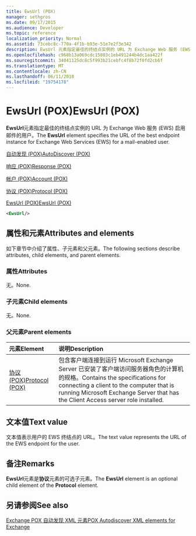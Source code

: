 ```yaml
---
title: EwsUrl (POX)
manager: sethgros
ms.date: 09/17/2015
ms.audience: Developer
ms.topic: reference
localization_priority: Normal
ms.assetid: 73cebc8c-770a-4f1b-b93e-51e7e2f3e342
description: EwsUrl 元素指定最佳的终结点实例的 URL 为 Exchange Web 服务 (EWS) 启用邮件的用户。
ms.openlocfilehash: c968b13a069cdc15803c1eb491244b4dc1aa422f
ms.sourcegitcommit: 34041125dc8c5f993b21cebfc4f8b72f0fd2cb6f
ms.translationtype: MT
ms.contentlocale: zh-CN
ms.lasthandoff: 06/11/2018
ms.locfileid: "19754178"
---
```

# <a name="ewsurl-pox"></a><span data-ttu-id="ef606-103">EwsUrl (POX)</span><span class="sxs-lookup"><span data-stu-id="ef606-103">EwsUrl (POX)</span></span>

<span data-ttu-id="ef606-104">**EwsUrl**元素指定最佳的终结点实例的 URL 为 Exchange Web 服务 (EWS) 启用邮件的用户。</span><span class="sxs-lookup"><span data-stu-id="ef606-104">The **EwsUrl** element specifies the URL of the best endpoint instance for Exchange Web Services (EWS) for a mail-enabled user.</span></span> 
  
[<span data-ttu-id="ef606-105">自动发现 (POX)</span><span class="sxs-lookup"><span data-stu-id="ef606-105">AutoDiscover (POX)</span></span>](autodiscover-pox.md)
  
[<span data-ttu-id="ef606-106">响应 (POX)</span><span class="sxs-lookup"><span data-stu-id="ef606-106">Response (POX)</span></span>](response-pox.md)
  
[<span data-ttu-id="ef606-107">帐户 (POX)</span><span class="sxs-lookup"><span data-stu-id="ef606-107">Account (POX)</span></span>](account-pox.md)
  
[<span data-ttu-id="ef606-108">协议 (POX)</span><span class="sxs-lookup"><span data-stu-id="ef606-108">Protocol (POX)</span></span>](protocol-pox.md)
  
[<span data-ttu-id="ef606-109">EwsUrl (POX)</span><span class="sxs-lookup"><span data-stu-id="ef606-109">EwsUrl (POX)</span></span>](ewsurl-pox.md)
  
```XML
<EwsUrl/>
```

## <a name="attributes-and-elements"></a><span data-ttu-id="ef606-110">属性和元素</span><span class="sxs-lookup"><span data-stu-id="ef606-110">Attributes and elements</span></span>

<span data-ttu-id="ef606-111">如下章节中介绍了属性、子元素和父元素。</span><span class="sxs-lookup"><span data-stu-id="ef606-111">The following sections describe attributes, child elements, and parent elements.</span></span>
  
### <a name="attributes"></a><span data-ttu-id="ef606-112">属性</span><span class="sxs-lookup"><span data-stu-id="ef606-112">Attributes</span></span>

<span data-ttu-id="ef606-113">无。</span><span class="sxs-lookup"><span data-stu-id="ef606-113">None.</span></span>
  
### <a name="child-elements"></a><span data-ttu-id="ef606-114">子元素</span><span class="sxs-lookup"><span data-stu-id="ef606-114">Child elements</span></span>

<span data-ttu-id="ef606-115">无。</span><span class="sxs-lookup"><span data-stu-id="ef606-115">None.</span></span>
  
### <a name="parent-elements"></a><span data-ttu-id="ef606-116">父元素</span><span class="sxs-lookup"><span data-stu-id="ef606-116">Parent elements</span></span>

|<span data-ttu-id="ef606-117">**元素**</span><span class="sxs-lookup"><span data-stu-id="ef606-117">**Element**</span></span>|<span data-ttu-id="ef606-118">**说明**</span><span class="sxs-lookup"><span data-stu-id="ef606-118">**Description**</span></span>|
|:-----|:-----|
|[<span data-ttu-id="ef606-119">协议 (POX)</span><span class="sxs-lookup"><span data-stu-id="ef606-119">Protocol (POX)</span></span>](protocol-pox.md) <br/> |<span data-ttu-id="ef606-120">包含客户端连接到运行 Microsoft Exchange Server 已安装了客户端访问服务器角色的计算机的规格。</span><span class="sxs-lookup"><span data-stu-id="ef606-120">Contains the specifications for connecting a client to the computer that is running Microsoft Exchange Server that has the Client Access server role installed.</span></span>  <br/> |
   
## <a name="text-value"></a><span data-ttu-id="ef606-121">文本值</span><span class="sxs-lookup"><span data-stu-id="ef606-121">Text value</span></span>

<span data-ttu-id="ef606-122">文本值表示用户的 EWS 终结点的 URL。</span><span class="sxs-lookup"><span data-stu-id="ef606-122">The text value represents the URL of the EWS endpoint for the user.</span></span>
  
## <a name="remarks"></a><span data-ttu-id="ef606-123">备注</span><span class="sxs-lookup"><span data-stu-id="ef606-123">Remarks</span></span>

<span data-ttu-id="ef606-124">**EwsUrl**元素是**协议**元素的可选子元素。</span><span class="sxs-lookup"><span data-stu-id="ef606-124">The **EwsUrl** element is an optional child element of the **Protocol** element.</span></span> 
  
## <a name="see-also"></a><span data-ttu-id="ef606-125">另请参阅</span><span class="sxs-lookup"><span data-stu-id="ef606-125">See also</span></span>



[<span data-ttu-id="ef606-126">Exchange POX 自动发现 XML 元素</span><span class="sxs-lookup"><span data-stu-id="ef606-126">POX Autodiscover XML elements for Exchange</span></span>](pox-autodiscover-xml-elements-for-exchange.md)

